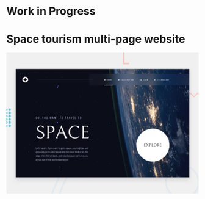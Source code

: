 # Work in Progress

# Space tourism multi-page website

![Design preview for the Space tourism multi-page website coding challenge](./preview.jpg)
